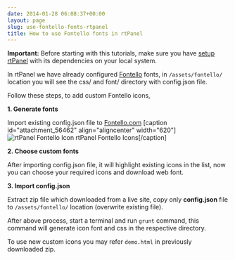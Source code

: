 ```yaml
---
date: 2014-01-28 06:08:37+00:00
layout: page
slug: use-fontello-fonts-rtpanel
title: How to use Fontello fonts in rtPanel
---
```


**Important:** Before starting with this tutorials, make sure you have [setup rtPanel](http://docs.rtcamp.com/rtpanel/developer/setup-rtpanel-development/) with its dependencies on your local system.

In rtPanel we have already configured [Fontello](http://fontello.com/) fonts, in `/assets/fontello/` location you will see the css/ and font/ directory with config.json file. 

Follow these steps, to add custom Fontello icons,

**1. Generate fonts**

Import existing config.json file to [Fontello.com](http://fontello.com/)
[caption id="attachment_56462" align="aligncenter" width="620"]![rtPanel Fontello Icon](https://rtcamp.com/wp-content/uploads/2014/01/rtPanel_Fontello_Icon-620x316.png) rtPanel Fontello Icons[/caption]

**2. Choose custom fonts**

After importing config.json file, it will highlight existing icons in the list, now you can choose your required icons and download web font.

**3. Import config.json**

Extract zip file which downloaded from a live site, copy only **config.json** file to `/assets/fontello/` location (overwrite existing file).

After above process, start a terminal and run `grunt` command, this command will generate icon font and css in the respective directory.

To use new custom icons you may refer `demo.html` in previously downloaded zip.
